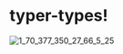 # typer-types!

![1_70_377_350_27_66_5_25](https://user-images.githubusercontent.com/111534210/198384865-d042c258-febc-41ce-8e79-08260e271eb7.png)
